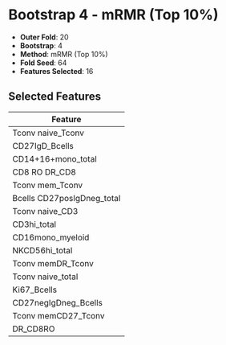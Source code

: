 # Bootstrap 4 - mRMR (Top 10%)

- **Outer Fold**: 20
- **Bootstrap**: 4
- **Method**: mRMR (Top 10%)
- **Fold Seed**: 64
- **Features Selected**: 16

## Selected Features

| Feature |
|---------|
| Tconv naive_Tconv |
| CD27IgD_Bcells |
| CD14+16+mono_total |
| CD8 RO DR_CD8 |
| Tconv mem_Tconv |
| Bcells CD27posIgDneg_total |
| Tconv naive_CD3 |
| CD3hi_total |
| CD16mono_myeloid |
| NKCD56hi_total |
| Tconv memDR_Tconv |
| Tconv naive_total |
| Ki67_Bcells |
| CD27negIgDneg_Bcells |
| Tconv memCD27_Tconv |
| DR_CD8RO |
